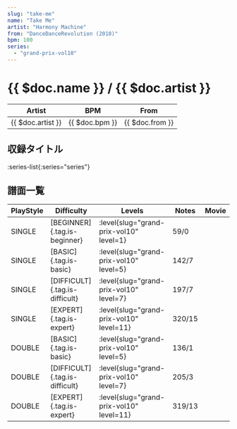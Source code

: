 ```yaml
---
slug: "take-me"
name: "Take Me"
artist: "Harmony Machine"
from: "DanceDanceRevolution (2010)"
bpm: 100
series:
  - "grand-prix-vol10"
---
```


# {{ $doc.name }} / {{ $doc.artist }}

|Artist|BPM|From|
|------|---|----|
|{{ $doc.artist }}|{{ $doc.bpm }}|{{ $doc.from }}|

## 収録タイトル

:series-list{:series="series"}

## 譜面一覧

|PlayStyle|Difficulty|Levels|Notes|Movie|
|---------|----------|------|-----|-----|
|SINGLE|[BEGINNER]{.tag.is-beginner}|<div class="field is-grouped is-grouped-multiline"> :level{slug="grand-prix-vol10" level=1}</div>|59/0||
|SINGLE|[BASIC]{.tag.is-basic}|<div class="field is-grouped is-grouped-multiline"> :level{slug="grand-prix-vol10" level=5}</div>|142/7||
|SINGLE|[DIFFICULT]{.tag.is-difficult}|<div class="field is-grouped is-grouped-multiline"> :level{slug="grand-prix-vol10" level=7}</div>|197/7||
|SINGLE|[EXPERT]{.tag.is-expert}|<div class="field is-grouped is-grouped-multiline"> :level{slug="grand-prix-vol10" level=11}</div>|320/15||
|DOUBLE|[BASIC]{.tag.is-basic}|<div class="field is-grouped is-grouped-multiline"> :level{slug="grand-prix-vol10" level=5}</div>|136/1||
|DOUBLE|[DIFFICULT]{.tag.is-difficult}|<div class="field is-grouped is-grouped-multiline"> :level{slug="grand-prix-vol10" level=7}</div>|205/3||
|DOUBLE|[EXPERT]{.tag.is-expert}|<div class="field is-grouped is-grouped-multiline"> :level{slug="grand-prix-vol10" level=11}</div>|319/13||
